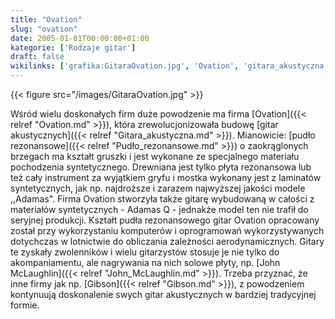 ```yaml
---
title: "Ovation"
slug: "ovation"
date: 2005-01-01T00:00:00+01:00
kategorie: ['Rodzaje gitar']
draft: false
wikilinks: ['grafika:GitaraOvation.jpg', 'Ovation', 'gitara_akustyczna', 'pud%C5%82o_rezonansowe', 'John_McLaughlin', 'Gibson']
---
```

{{< figure src="/images/GitaraOvation.jpg" >}}

Wśród wielu doskonałych firm duże powodzenie ma firma
[Ovation]({{< relref "Ovation.md" >}}), która zrewolucjonizowała budowę [gitar
akustycznych]({{< relref "Gitara_akustyczna.md" >}}). Mianowicie: [pudło
rezonansowe]({{< relref "Pudło_rezonansowe.md" >}}) o zaokrąglonych brzegach ma
kształt gruszki i jest wykonane ze specjalnego materiału pochodzenia
syntetycznego. Drewniana jest tylko płyta rezonansowa lub też cały
instrument za wyjątkiem gryfu i mostka wykonany jest z laminatów
syntetycznych, jak np. najdroższe i zarazem najwyższej jakości modele
,,Adamas". Firma Ovation stworzyła także gitarę wybudowaną w całości z
materiałów syntetycznych - Adamas Q - jednakże model ten nie trafił do
seryjnej produkcji. Kształt pudła rezonansowego gitar Ovation opracowany
został przy wykorzystaniu komputerów i oprogramowań wykorzystywanych
dotychczas w lotnictwie do obliczania zależności aerodynamicznych.
Gitary te zyskały zwolenników i wielu gitarzystów stosuje je nie tylko
do akompaniamentu, ale nagrywania na nich solowe płyty, np. [John
McLaughlin]({{< relref "John_McLaughlin.md" >}}). Trzeba przyznać, że inne firmy
jak np. [Gibson]({{< relref "Gibson.md" >}}), z powodzeniem kontynuują
doskonalenie swych gitar akustycznych w bardziej tradycyjnej formie.

